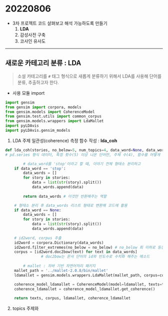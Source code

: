 # 20220806

* 3차 프로젝트 코드 살펴보고 해석 가능하도록 만들기
    1. __LDA__
    2. 감성사전 구축
    3. 코사인 유사도

---

## 새로운 카테고리 분류 : LDA

> 소설 카테고리를 `#` 태그 형식으로 새롭게 분류하기 위해서 LDA를 사용해 단어를 분류, 추출하고자 한다.
> 

* 사용 모듈 import

```python
import gensim
from gensim import corpora, models
from gensim.models import CoherenceModel
from gensim.test.utils import common_corpus
from gensim.models.wrappers import LdaMallet
import pyLDAvis
import pyLDAvis.gensim_models
```

1. LDA 주제 일관성(coherence) 측정 함수 작성 : **lda_coh**

```python
def lda_coh(stories, no_below=5, num_topics=4, data_word=None, data_words=None):
# pd.series 형식 데이터, 특정 횟수(5) 이상 나온 단어만, 주제 수(4), 함수를 어떻게 쓸지(아래 if문)

		# data_word를 'stop'이라고 할 때, 이야기 전체 형태소 분리하고
    if data_word == 'stop':
        data_words = []
        for story in stories:
            data = list(str(story).split())
            data_words.append(data)
            
        return data_words # 이것만 반환해주는 역할

    # 형태소 분리 후 data_words 리스트 형태로 변환해 코드에 활용
    if data_word == None:
        data_words = []
        for story in stories:
            data = list(str(story).split())
            data_words.append(data)
    
    # id2word, corpus 추출
    id2word = corpora.Dictionary(data_words)
    id2word.filter_extremes(no_below = no_below) # no_below 회 이하로 등장한 단어는 삭제
    corpus = [id2word.doc2bow(text) for text in data_words] 
				# doc2bow는 문서 단어의 id와 빈도수로 수치화 해주는 메소드
    
		# mallet : 자바 기반 자연어처리 패키지
    mallet_path = '../mallet-2.0.8/bin/mallet' 
    ldamallet = gensim.models.wrappers.LdaMallet(mallet_path, corpus=corpus, num_topics=num_topics, random_seed=12, id2word=id2word)

    coherence_model_ldamallet = CoherenceModel(model=ldamallet, texts=texts, dictionary=id2word, coherence='c_v')
    coherence_ldamallet = coherence_model_ldamallet.get_coherence()
    
    return texts, corpus, ldamallet, coherence_ldamallet
```

2. topics 주제와